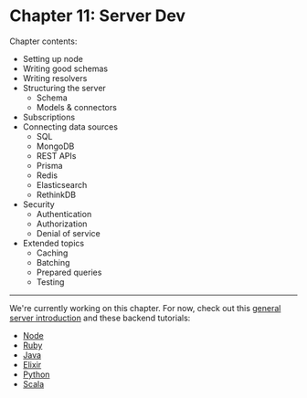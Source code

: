 # Chapter 11: Server Dev

Chapter contents:

* Setting up node
* Writing good schemas
* Writing resolvers
* Structuring the server
  * Schema
  * Models & connectors
* Subscriptions
* Connecting data sources
  * SQL
  * MongoDB
  * REST APIs
  * Prisma
  * Redis
  * Elasticsearch
  * RethinkDB
* Security
  * Authentication
  * Authorization
  * Denial of service
* Extended topics
  * Caching
  * Batching
  * Prepared queries
  * Testing

---

We're currently working on this chapter. For now, check out this [general server introduction](https://www.howtographql.com/advanced/1-server/) and these backend tutorials:

- [Node](https://www.howtographql.com/graphql-js/0-introduction/)
- [Ruby](https://www.howtographql.com/graphql-ruby/0-introduction/)
- [Java](https://www.howtographql.com/graphql-java/0-introduction/)
- [Elixir](https://www.howtographql.com/graphql-elixir/0-introduction/)
- [Python](https://www.howtographql.com/graphql-python/0-introduction/)
- [Scala](https://www.howtographql.com/graphql-scala/0-introduction)